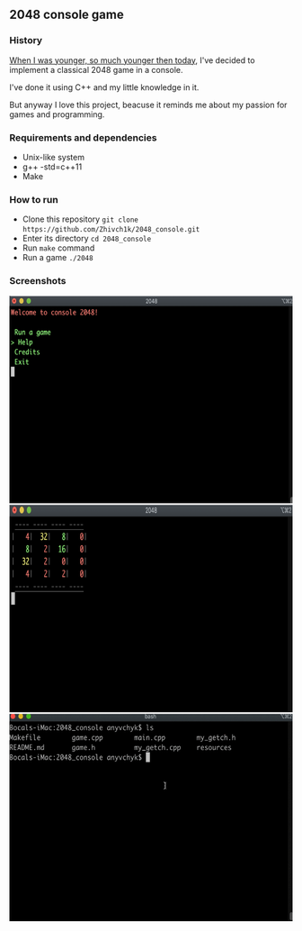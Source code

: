 ## 2048 console game

### History
[When I was younger, so much younger then today](https://youtu.be/2Q_ZzBGPdqE?t=10), I've decided to implement a classical 2048 game in a console.

I've done it using C++ and my little knowledge in it.

But anyway I love this project, beacuse it reminds me about my passion for games and programming.

### Requirements and dependencies
* Unix-like system
* g++ -std=c++11
* Make

### How to run
* Clone this repository `git clone https://github.com/Zhivch1k/2048_console.git`
* Enter its directory `cd 2048_console`
* Run `make` command
* Run a game `./2048`

### Screenshots
<img src="resources/image1.png" alt="Example screenshot 1" width="623" height="368">

<img src="resources/image2.png" alt="Example screenshot 2" width="623" height="368">

<img src="resources/example.gif" alt="Example gif" width="623" height="368">
